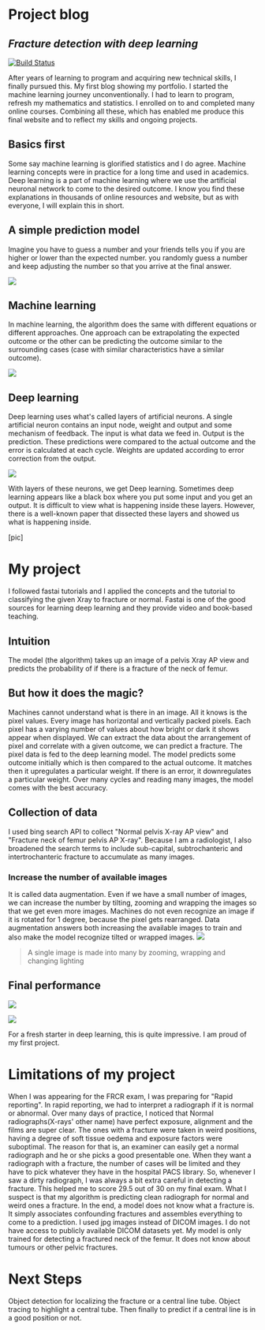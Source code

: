 
# Project blog
## _Fracture detection with deep learning_

[![Build Status](https://travis-ci.org/joemccann/dillinger.svg?branch=master)](https://travis-ci.org/joemccann/dillinger)


After years of learning to program and acquiring new technical skills, I finally pursued this. My first blog showing my portfolio.
I started the machine learning journey unconventionally. I had to learn to program, refresh my mathematics and statistics. I enrolled on to and completed many online courses. Combining all these, which has enabled me produce this final website and to reflect my skills and ongoing projects. 
## Basics first
Some say machine learning is glorified statistics and I do agree. Machine learning concepts were in practice for a long time and used in academics. Deep learning is a part of machine learning where we use the artificial neuronal network to come to the desired outcome.
I know you find these explanations in thousands of online resources and website, but as with everyone, I will explain this in short.

## A simple prediction model
Imagine you have to guess a number and your friends tells you if you are higher or lower than the expected number.  you randomly guess a number and keep adjusting the number so that you arrive at the final answer. 

![](https://raw.githubusercontent.com/gvsanthu10/gvsanthu10.github.io/master/fracture/1.PNG)



## Machine learning
In machine learning, the algorithm does the same with different equations or different approaches. One approach can be extrapolating the expected outcome or the other can be predicting the outcome similar to the surrounding cases (case with similar characteristics have a similar outcome).

![](https://raw.githubusercontent.com/gvsanthu10/gvsanthu10.github.io/master/fracture/2.PNG)

## Deep learning
Deep learning uses what's called layers of artificial neurons. A single artificial neuron contains an input node, weight and output and some mechanism of feedback. The input is what data we feed in. Output is the prediction. These predictions were compared to the actual outcome and the error is calculated at each cycle.  Weights are updated according to error correction from the output. 

![](https://raw.githubusercontent.com/gvsanthu10/gvsanthu10.github.io/master/fracture/2.PNG)

With layers of these neurons, we get Deep learning.  Sometimes deep learning appears like a black box where you put some input and you get an output. It is difficult to view what is happening inside these layers. However, there is a well-known paper that dissected these layers and showed us what is happening inside. 

[pic]

# My project
I followed fastai tutorials and I applied the concepts and the tutorial to classifying the given Xray to fracture or normal. Fastai is one of the good sources for learning deep learning and they provide video and book-based teaching.

## Intuition

The model (the algorithm) takes up an image of a pelvis Xray AP view and predicts the probability of if there is a fracture of the neck of femur.
## But how it does the magic?

Machines cannot understand what is there in an image. All it knows is the pixel values. Every image has horizontal and vertically packed pixels. Each pixel has a varying number of values about how bright or dark it shows appear when displayed. 
We can extract the data about the arrangement of pixel and correlate with a given outcome, we can predict a fracture.
The pixel data is fed to the deep learning model. The model predicts some outcome initially which is then compared to the actual outcome. It matches then it upregulates a particular weight. If there is an error, it downregulates a particular weight. Over many cycles and reading many images, the model comes with the best accuracy.

## Collection of data
I used bing search API to collect "Normal pelvis X-ray AP view" and "Fracture neck of femur pelvis AP X-ray". Because I am a radiologist, I also broadened the search terms to include sub-capital, subtrochanteric and intertrochanteric fracture to accumulate as many images.

### Increase the number of available images
It is called data augmentation. 
Even if we have a small number of images, we can increase the number by tilting, zooming and wrapping the images so that we get even more images. Machines do not even recognize an image if it is rotated for 1 degree, because the pixel gets rearranged. Data augmentation answers both increasing the available images to train and also make the model recognize tilted or wrapped images.
![](https://raw.githubusercontent.com/gvsanthu10/gvsanthu10.github.io/master/fracture/download%20(1).png)
> A single image is made into many by zooming, wrapping and changing lighting

## Final performance

![](https://raw.githubusercontent.com/gvsanthu10/gvsanthu10.github.io/master/fracture/Capture.PNG)

![](https://raw.githubusercontent.com/gvsanthu10/gvsanthu10.github.io/master/fracture/download.png)

For a fresh starter in deep learning, this is quite impressive. I am proud of my first project. 

# Limitations of my project
When I was appearing for the FRCR exam, I was preparing for "Rapid reporting". In rapid reporting, we had to interpret a radiograph if it is normal or abnormal. Over many days of practice, I noticed that Normal radiographs(X-rays' other name) have perfect exposure, alignment and the films are super clear. The ones with a fracture were taken in weird positions, having a degree of soft tissue oedema and exposure factors were suboptimal. The reason for that is, an examiner can easily get a normal radiograph and he or she picks a good presentable one. When they want a radiograph with a fracture, the number of cases will be limited and they have to pick whatever they have in the hospital PACS library. So, whenever I saw a dirty radiograph, I was always a bit extra careful in detecting a fracture. 
This helped me to score 29.5 out of 30 on my final exam.
What I suspect is that my algorithm is predicting clean radiograph for normal and weird ones a fracture. In the end, a model does not know what a fracture is. It simply associates confounding fractures and assembles everything to come to a prediction.
I used jpg images instead of DICOM images. I do not have access to publicly available DICOM datasets yet.
My model is only trained for detecting a fractured neck of the femur. It does not know about tumours or other pelvic fractures.

# Next Steps
Object detection for localizing the fracture or a central line tube. Object tracing to highlight a central tube. Then finally to predict if a central line is in a good position or not. 
